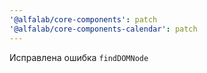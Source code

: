 ```yaml
---
'@alfalab/core-components': patch
'@alfalab/core-components-calendar': patch
---
```


Исправлена ошибка `findDOMNode`
